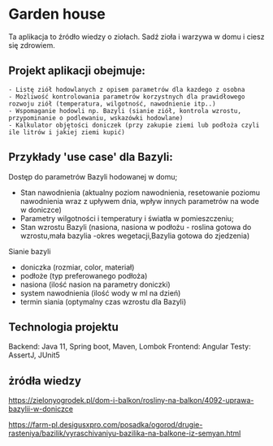 # Garden house

Ta aplikacja to źródło wiedzy o ziołach.
Sadź zioła i warzywa w domu i ciesz się zdrowiem.

## Projekt aplikacji obejmuje:

    - Listę ziół hodowlanych z opisem parametrów dla kazdego z osobna
    - Możliwość kontrolowania parametrów korzystnych dla prawidłowego rozwoju ziół (temperatura, wilgotność, nawodnienie itp..)
    - Wspomaganie hodowli np. Bazyli (sianie ziół, kontrola wzrostu, przypominanie o podlewaniu, wskazówki hodowlane)
    - Kalkulator objętości doniczek (przy zakupie ziemi lub podłoża czyli ile litrów i jakiej ziemi kupić)

## Przykłady 'use case' dla Bazyli:

Dostęp do parametrów Bazyli hodowanej w domu; 
- Stan nawodnienia (aktualny poziom nawodnienia, resetowanie poziomu nawodnienia wraz z upływem dnia, wpływ innych parametrów na wode w doniczce)
- Parametry wilgotności i temperatury i światła w pomieszczeniu;
- Stan wzrostu Bazyli (nasiona, nasiona w podłożu - roslina gotowa do wzrostu,mała bazylia -okres wegetacji,Bazylia gotowa do zjedzenia) 

Sianie bazyli
- doniczka (rozmiar, color, materiał)
- podłoże (typ preferowanego podłoża)
- nasiona (ilość nasion na parametry doniczki)
- system nawodnienia (ilość wody w ml na dzień)
- termin siania (optymalny czas wzrostu dla Bazyli)

## Technologia projektu

Backend: Java 11, Spring boot, Maven, Lombok
Frontend: Angular
Testy: AssertJ, JUnit5

## żródła wiedzy

https://zielonyogrodek.pl/dom-i-balkon/rosliny-na-balkon/4092-uprawa-bazylii-w-doniczce

https://farm-pl.desigusxpro.com/posadka/ogorod/drugie-rasteniya/bazilik/vyraschivaniyu-bazilika-na-balkone-iz-semyan.html
